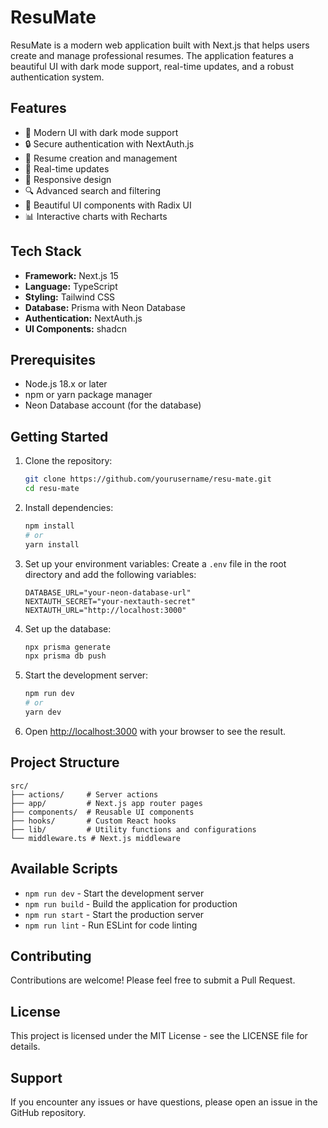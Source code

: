 # ResuMate

ResuMate is a modern web application built with Next.js that helps users create and manage professional resumes. The application features a beautiful UI with dark mode support, real-time updates, and a robust authentication system.

## Features

- 🎨 Modern UI with dark mode support
- 🔒 Secure authentication with NextAuth.js
- 📝 Resume creation and management
- 🎯 Real-time updates
- 📱 Responsive design
- 🔍 Advanced search and filtering
- 🎨 Beautiful UI components with Radix UI
- 📊 Interactive charts with Recharts

## Tech Stack

- **Framework:** Next.js 15
- **Language:** TypeScript
- **Styling:** Tailwind CSS
- **Database:** Prisma with Neon Database
- **Authentication:** NextAuth.js
- **UI Components:** shadcn

## Prerequisites

- Node.js 18.x or later
- npm or yarn package manager
- Neon Database account (for the database)

## Getting Started

1. Clone the repository:

   ```bash
   git clone https://github.com/yourusername/resu-mate.git
   cd resu-mate
   ```

2. Install dependencies:

   ```bash
   npm install
   # or
   yarn install
   ```

3. Set up your environment variables:
   Create a `.env` file in the root directory and add the following variables:

   ```env
   DATABASE_URL="your-neon-database-url"
   NEXTAUTH_SECRET="your-nextauth-secret"
   NEXTAUTH_URL="http://localhost:3000"
   ```

4. Set up the database:

   ```bash
   npx prisma generate
   npx prisma db push
   ```

5. Start the development server:

   ```bash
   npm run dev
   # or
   yarn dev
   ```

6. Open [http://localhost:3000](http://localhost:3000) with your browser to see the result.

## Project Structure

```
src/
├── actions/     # Server actions
├── app/         # Next.js app router pages
├── components/  # Reusable UI components
├── hooks/       # Custom React hooks
├── lib/         # Utility functions and configurations
└── middleware.ts # Next.js middleware
```

## Available Scripts

- `npm run dev` - Start the development server
- `npm run build` - Build the application for production
- `npm run start` - Start the production server
- `npm run lint` - Run ESLint for code linting

## Contributing

Contributions are welcome! Please feel free to submit a Pull Request.

## License

This project is licensed under the MIT License - see the LICENSE file for details.

## Support

If you encounter any issues or have questions, please open an issue in the GitHub repository.
